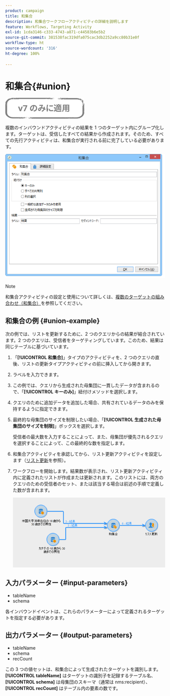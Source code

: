 ```yaml
---
product: campaign
title: 和集合
description: 和集合ワークフローアクティビティの詳細を説明します
feature: Workflows, Targeting Activity
exl-id: 1cda3146-c333-4743-a871-c44583b6e5b2
source-git-commit: 381538fac319dfa075cac3db2252a9cc80b31e0f
workflow-type: ht
source-wordcount: '316'
ht-degree: 100%

---
```


# 和集合{#union}

![](../../assets/v7-only.svg)

複数のインバウンドアクティビティの結果を 1 つのターゲット内にグループ化します。ターゲットは、受信したすべての結果から作成されます。そのため、すべての先行アクティビティは、和集合が実行される前に完了している必要があります。

![](assets/s_user_segmentation_union.png)

>[!NOTE]
>
>和集合アクティビティの設定と使用について詳しくは、[複数のターゲットの組み合わせ（和集合）](targeting-data.md#combining-several-targets--union-)を参照してください。

## 和集合の例 {#union-example}

次の例では、リストを更新するために、2 つのクエリからの結果が結合されています。2 つのクエリは、受信者をターゲティングしています。このため、結果は同じテーブルに基づいています。

1. 「**[!UICONTROL 和集合]**」タイプのアクティビティを、2 つのクエリの直後、リストの更新タイプアクティビティの前に挿入してから開きます。
1. ラベルを入力できます。
1. この例では、クエリから生成された母集団に一貫したデータが含まれるので、「**[!UICONTROL キーのみ]**」紐付けメソッドを選択します。
1. クエリのために追加データを追加した場合、共有されているデータのみを保持するように指定できます。
1. 最終的な母集団のサイズを制限したい場合、「**[!UICONTROL 生成された母集団のサイズを制限]**」ボックスを選択します。

   受信者の最大数を入力することによって、また、母集団が優先されるクエリを選択することによって、この最終的な数を指定します。

1. 和集合アクティビティを承認してから、リスト更新アクティビティを設定します（[リスト更新](list-update.md)を参照）。
1. ワークフローを開始します。結果数が表示され、リスト更新アクティビティ内に定義されたリストが作成または更新されます。このリストには、両方のクエリのための受信者のセット、または該当する場合は前述の手順で定義した数が含まれます。

   ![](assets/union_example.png)

## 入力パラメーター {#input-parameters}

* tableName
* schema

各インバウンドイベントは、これらのパラメーターによって定義されるターゲットを指定する必要があります。

## 出力パラメーター {#output-parameters}

* tableName
* schema
* recCount

この 3 つの値セットは、和集合によって生成されたターゲットを識別します。**[!UICONTROL tableName]** はターゲットの識別子を記録するテーブル名、**[!UICONTROL schema]** は母集団のスキーマ（通常は nms:recipient）、**[!UICONTROL recCount]** はテーブル内の要素の数です。
